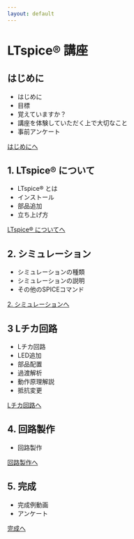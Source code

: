 ```yaml
---
layout: default
---
```


# LTspice® 講座

## はじめに

* はじめに
* 目標
* 覚えていますか？
* 講座を体験していただく上で大切なこと
* 事前アンケート

[はじめにへ](first.md)

## 1. LTspice® について

* LTspice® とは
* インストール
* 部品追加
* 立ち上げ方

[LTspice® についてへ](1.md)

## 2. シミュレーション

* シミュレーションの種類
* シミュレーションの説明
* その他のSPICEコマンド

[2. シミュレーションへ](2.md)

## 3 Lチカ回路

* Lチカ回路
* LED追加
* 部品配置
* 過渡解析
* 動作原理解説
* 抵抗変更

[Lチカ回路へ](3.md)

## 4. 回路製作

* 回路製作

[回路製作へ](4.md)

## 5. 完成

* 完成例動画
* アンケート

[完成へ](5.md)
